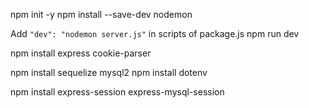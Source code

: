 npm init -y
npm install --save-dev nodemon

Add `"dev": "nodemon server.js"` in scripts of package.js
npm run dev

npm install express cookie-parser

npm install sequelize mysql2
npm install dotenv

npm install express-session express-mysql-session
